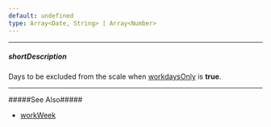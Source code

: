 ```yaml
---
default: undefined
type: Array<Date, String> | Array<Number>
---
```

---
##### shortDescription
Days to be excluded from the scale when [workdaysOnly](/api-reference/20%20Data%20Visualization%20Widgets/dxRangeSelector/1%20Configuration/scale/workdaysOnly.md '/Documentation/ApiReference/Data_Visualization_Widgets/dxRangeSelector/Configuration/scale/#workdaysOnly') is **true**.

---
#####See Also#####
- [workWeek](/api-reference/20%20Data%20Visualization%20Widgets/dxRangeSelector/1%20Configuration/scale/workWeek.md '/Documentation/ApiReference/Data_Visualization_Widgets/dxRangeSelector/Configuration/scale/#workWeek')